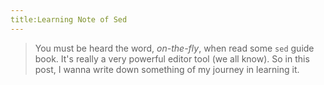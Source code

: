 ```yaml
---
title:Learning Note of Sed
---
```


> You must be heard the word, *on-the-fly*, when read some `sed` guide book. It's really a very powerful editor tool (we all know). So in this post, I wanna write down something of my journey in learning it. 
